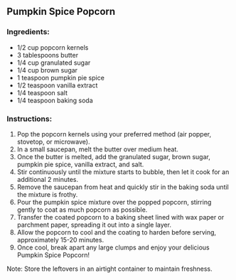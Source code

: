## Pumpkin Spice Popcorn

### Ingredients:
- 1/2 cup popcorn kernels
- 3 tablespoons butter
- 1/4 cup granulated sugar
- 1/4 cup brown sugar
- 1 teaspoon pumpkin pie spice
- 1/2 teaspoon vanilla extract
- 1/4 teaspoon salt
- 1/4 teaspoon baking soda

### Instructions:
1. Pop the popcorn kernels using your preferred method (air popper, stovetop, or microwave).
2. In a small saucepan, melt the butter over medium heat.
3. Once the butter is melted, add the granulated sugar, brown sugar, pumpkin pie spice, vanilla extract, and salt.
4. Stir continuously until the mixture starts to bubble, then let it cook for an additional 2 minutes.
5. Remove the saucepan from heat and quickly stir in the baking soda until the mixture is frothy.
6. Pour the pumpkin spice mixture over the popped popcorn, stirring gently to coat as much popcorn as possible.
7. Transfer the coated popcorn to a baking sheet lined with wax paper or parchment paper, spreading it out into a single layer.
8. Allow the popcorn to cool and the coating to harden before serving, approximately 15-20 minutes.
9. Once cool, break apart any large clumps and enjoy your delicious Pumpkin Spice Popcorn!

Note: Store the leftovers in an airtight container to maintain freshness.